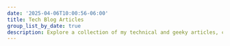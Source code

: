 ```yaml
---
date: '2025-04-06T10:00:56-06:00'
title: Tech Blog Articles
group_list_by_date: true
description: Explore a collection of my technical and geeky articles, covering a variety of problem-solving projects and innovations. From in-depth explorations to practical tech insights, these pieces highlight my passion for technology and creative solutions.
---
```


